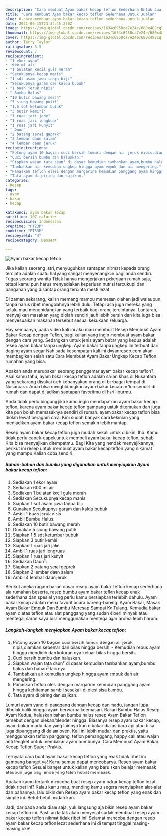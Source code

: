 ```yaml
---
description: "Cara membuat Ayam bakar kecap teflon Sederhana Untuk Jualan"
title: "Cara membuat Ayam bakar kecap teflon Sederhana Untuk Jualan"
slug: 6-cara-membuat-ayam-bakar-kecap-teflon-sederhana-untuk-jualan
date: 2021-06-15T23:34:45.276Z
image: https://img-global.cpcdn.com/recipes/1634c6958ca7e24e/680x482cq70/ayam-bakar-kecap-teflon-foto-resep-utama.jpg
thumbnail: https://img-global.cpcdn.com/recipes/1634c6958ca7e24e/680x482cq70/ayam-bakar-kecap-teflon-foto-resep-utama.jpg
cover: https://img-global.cpcdn.com/recipes/1634c6958ca7e24e/680x482cq70/ayam-bakar-kecap-teflon-foto-resep-utama.jpg
author: Terry Taylor
ratingvalue: 3.5
reviewcount: 7
recipeingredient:
- "1 ekor ayam"
- "600 ml air"
- "1 bulatan kecil gula merah"
- "Secukupnya kecap manis"
- "1 sdt asam jawa tanpa biji"
- "Secukupnya garam dan kaldu bubuk"
- "1 buah jeruk nipis"
- " Bumbu Halus"
- "10 butir bawang merah"
- "5 siung bawang putih"
- "1,5 sdt ketumbar bubuk"
- "3 butir kemiri"
- "1 ruas jari jahe"
- "1 ruas jari lengkuas"
- "1 ruas jari kunyit"
- " Daun"
- "2 batang serai geprek"
- "2 lembar daun salam"
- "4 lembar daun jeruk"
recipeinstructions:
- "Potong ayam 10 bagian cuci bersih lumuri dengan air jeruk nipis,diamkan sebentar dan bilas hingga bersih. Kemudian rebus ayam hingga mendidih dan kotoran nya keluar bilas hingga bersih."
- "Cuci bersih bumbu dan haluskan."
- "Siapkan wajan tata daun² di dasar kemudian tambahkan ayam,bumbu halus dan bahan² lain nya."
- "Tambahkan air kemudian ungkep hingga ayam empuk dan air mengering."
- "Panaskan teflon olesi dengan margarine kemudian panggang ayam hingga kehitaman sambil sesekali di olesi sisa bumbu."
- "Tata ayam di piring dan sajikan."
categories:
- Resep
tags:
- ayam
- bakar
- kecap

katakunci: ayam bakar kecap 
nutrition: 107 calories
recipecuisine: Indonesian
preptime: "PT23M"
cooktime: "PT33M"
recipeyield: "4"
recipecategory: Dessert

---
```



![Ayam bakar kecap teflon](https://img-global.cpcdn.com/recipes/1634c6958ca7e24e/680x482cq70/ayam-bakar-kecap-teflon-foto-resep-utama.jpg)

Jika kalian seorang istri, menyuguhkan santapan nikmat kepada orang tercinta adalah suatu hal yang sangat menyenangkan bagi anda sendiri. Tugas seorang  wanita Tidak hanya mengerjakan pekerjaan rumah saja, tetapi kamu pun harus menyediakan keperluan nutrisi tercukupi dan panganan yang disantap orang tercinta mesti lezat.

Di zaman  sekarang, kalian memang mampu memesan olahan jadi walaupun tanpa harus ribet mengolahnya lebih dulu. Tetapi ada juga mereka yang selalu mau menghidangkan yang terbaik bagi orang tercintanya. Lantaran, menyajikan masakan yang diolah sendiri jauh lebih bersih dan kita juga bisa menyesuaikan makanan tersebut sesuai kesukaan keluarga. 

Hay semuanya, pada video kali ini aku mau membuat Resep Membuat Ayam Bakar Kecap dengan Teflon, bagi kalian yang ingin membuat ayam bakar dengan cara yang. Sedangkan untuk jenis ayam bakar yang kedua adalah resep ayam bakar tanpa ungkep. Ayam bakar tanpa ungkep ini terbuat dari daging ayam segar Nah pada kesempatan kali ini doyanresep.com akan membagikan salah satu Cara Membuat Ayam Bakar Ungkep Kecap Teflon rumahan yang bisa.

Apakah anda merupakan seorang penggemar ayam bakar kecap teflon?. Asal kamu tahu, ayam bakar kecap teflon adalah sajian khas di Nusantara yang sekarang disukai oleh kebanyakan orang di berbagai tempat di Nusantara. Anda bisa menghidangkan ayam bakar kecap teflon sendiri di rumah dan dapat dijadikan santapan favoritmu di hari liburmu.

Anda tidak perlu bingung jika kamu ingin mendapatkan ayam bakar kecap teflon, karena ayam bakar kecap teflon gampang untuk ditemukan dan juga kita pun boleh memasaknya sendiri di rumah. ayam bakar kecap teflon bisa diolah lewat beragam cara. Kini sudah banyak cara kekinian yang menjadikan ayam bakar kecap teflon semakin lebih mantap.

Resep ayam bakar kecap teflon juga mudah sekali untuk dibikin, lho. Kamu tidak perlu capek-capek untuk membeli ayam bakar kecap teflon, sebab Kita bisa menyajikan ditempatmu. Bagi Kita yang hendak menyajikannya, berikut ini resep untuk membuat ayam bakar kecap teflon yang nikamat yang mampu Kalian coba sendiri.

<!--inarticleads1-->

##### Bahan-bahan dan bumbu yang digunakan untuk menyiapkan Ayam bakar kecap teflon:

1. Sediakan 1 ekor ayam
1. Sediakan 600 ml air
1. Sediakan 1 bulatan kecil gula merah
1. Sediakan Secukupnya kecap manis
1. Siapkan 1 sdt asam jawa tanpa biji
1. Gunakan Secukupnya garam dan kaldu bubuk
1. Ambil 1 buah jeruk nipis
1. Ambil  Bumbu Halus:
1. Sediakan 10 butir bawang merah
1. Gunakan 5 siung bawang putih
1. Siapkan 1,5 sdt ketumbar bubuk
1. Siapkan 3 butir kemiri
1. Siapkan 1 ruas jari jahe
1. Ambil 1 ruas jari lengkuas
1. Siapkan 1 ruas jari kunyit
1. Sediakan  Daun²:
1. Siapkan 2 batang serai geprek
1. Siapkan 2 lembar daun salam
1. Ambil 4 lembar daun jeruk


Berikut aneka ragam bahan dasar resep ayam bakar teflon kecap sederhana ala rumahan beserta, resep bumbu ayam bakar teflon kecap enak sederhana dan spesial yang perlu kamu persiapkan terlebih dahulu. Ayam bakar kecap adalah menu favorit acara bareng-bareng. Ayam Bakar, Masak Ayam Bakar Empuk Dan Bumbu Meresap Sampai Ke Tulang. Kemudia bakar ayam diatas teflon atau alat panggang yang sudah diberi minyak atau mentega, saran saya bisa menggunakan mentega agar aroma lebih harum. 

<!--inarticleads2-->

##### Langkah-langkah menyiapkan Ayam bakar kecap teflon:

1. Potong ayam 10 bagian cuci bersih lumuri dengan air jeruk nipis,diamkan sebentar dan bilas hingga bersih. - Kemudian rebus ayam hingga mendidih dan kotoran nya keluar bilas hingga bersih.
1. Cuci bersih bumbu dan haluskan.
1. Siapkan wajan tata daun² di dasar kemudian tambahkan ayam,bumbu halus dan bahan² lain nya.
1. Tambahkan air kemudian ungkep hingga ayam empuk dan air mengering.
1. Panaskan teflon olesi dengan margarine kemudian panggang ayam hingga kehitaman sambil sesekali di olesi sisa bumbu.
1. Tata ayam di piring dan sajikan.


Lumuri ayam yang di panggang dengan kecap dan madu, jangan lupa dibolak balik hingga ayam berwarna keemasan. Bahan Bumbu Halus Resep Ayam Kedua, haluskan bahan bumbu halus resep Ayam Bakar Teflon tersebut dengan ulekan/blender hingga. Biasanya resep ayam bakar kecap, ayam bakar madu dan yang lainnya kan dibakar diatas bara api atau bisa juga dipanggang di dalam oven. Kali ini lebih mudah dan praktis, yaitu menggunakan teflon panggang, teflon pemanggang, happy call atau wajan anti lengket untuk membakar ayam bumbunya. Cara Membuat Ayam Bakar Kecap Teflon Super Praktis. 

Ternyata cara buat ayam bakar kecap teflon yang enak tidak ribet ini gampang banget ya! Kamu semua dapat mencobanya. Resep ayam bakar kecap teflon Sesuai banget untuk kalian yang baru akan belajar memasak ataupun juga bagi anda yang telah hebat memasak.

Apakah kamu tertarik mencoba buat resep ayam bakar kecap teflon lezat tidak ribet ini? Kalau kamu mau, mending kamu segera menyiapkan alat-alat dan bahannya, lalu bikin deh Resep ayam bakar kecap teflon yang enak dan simple ini. Betul-betul mudah kan. 

Jadi, daripada anda diam saja, yuk langsung aja bikin resep ayam bakar kecap teflon ini. Pasti anda tak akan menyesal sudah membuat resep ayam bakar kecap teflon nikmat tidak ribet ini! Selamat mencoba dengan resep ayam bakar kecap teflon lezat sederhana ini di tempat tinggal masing-masing,oke!.

